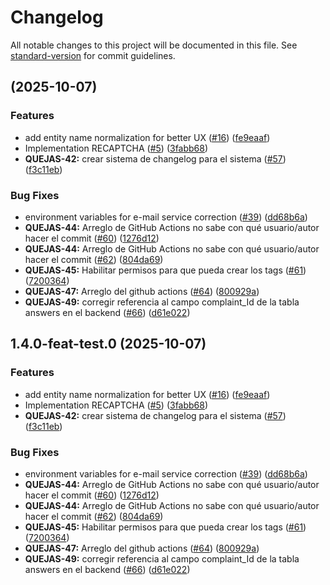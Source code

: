 # Changelog

All notable changes to this project will be documented in this file. See [standard-version](https://github.com/conventional-changelog/standard-version) for commit guidelines.

##  (2025-10-07)


### Features

* add entity name normalization for better UX ([#16](https://github.com/grupo-Software-2/TALLER_QUEJAS/issues/16)) ([fe9eaaf](https://github.com/grupo-Software-2/TALLER_QUEJAS/commit/fe9eaaf09120a560ed9b28c2ade7cee6761dce09))
* Implementation RECAPTCHA ([#5](https://github.com/grupo-Software-2/TALLER_QUEJAS/issues/5)) ([3fabb68](https://github.com/grupo-Software-2/TALLER_QUEJAS/commit/3fabb68dbc37b9e9f2527b69deeb17148534f4c5))
* **QUEJAS-42:** crear sistema de changelog para el sistema ([#57](https://github.com/grupo-Software-2/TALLER_QUEJAS/issues/57)) ([f3c11eb](https://github.com/grupo-Software-2/TALLER_QUEJAS/commit/f3c11eb62a6d3484f2e40aeefb411fe073cc1618))


### Bug Fixes

* environment variables for e-mail service correction ([#39](https://github.com/grupo-Software-2/TALLER_QUEJAS/issues/39)) ([dd68b6a](https://github.com/grupo-Software-2/TALLER_QUEJAS/commit/dd68b6a0d205429ee93e07d420f0d1a8795dc433))
* **QUEJAS-44:** Arreglo de GitHub Actions no sabe con qué usuario/autor hacer el commit ([#60](https://github.com/grupo-Software-2/TALLER_QUEJAS/issues/60)) ([1276d12](https://github.com/grupo-Software-2/TALLER_QUEJAS/commit/1276d1279c661e4952acdb0a0e6cb7dc2c3f6e71))
* **QUEJAS-44:** Arreglo de GitHub Actions no sabe con qué usuario/autor hacer el commit ([#62](https://github.com/grupo-Software-2/TALLER_QUEJAS/issues/62)) ([804da69](https://github.com/grupo-Software-2/TALLER_QUEJAS/commit/804da69d852b6bbdd0a887979bf688eab2e699f1))
* **QUEJAS-45:** Habilitar permisos para que pueda crear los tags ([#61](https://github.com/grupo-Software-2/TALLER_QUEJAS/issues/61)) ([7200364](https://github.com/grupo-Software-2/TALLER_QUEJAS/commit/72003642d6a40139a40baee01f3966eec63fa8d0))
* **QUEJAS-47:** Arreglo del github actions ([#64](https://github.com/grupo-Software-2/TALLER_QUEJAS/issues/64)) ([800929a](https://github.com/grupo-Software-2/TALLER_QUEJAS/commit/800929a1f8cd5f749af55047c96fb0bc73f7d233))
* **QUEJAS-49:** corregir referencia al campo complaint_Id de la tabla answers en el backend ([#66](https://github.com/grupo-Software-2/TALLER_QUEJAS/issues/66)) ([d61e022](https://github.com/grupo-Software-2/TALLER_QUEJAS/commit/d61e022da45501db98c0098636b9d6338ebb9fb8))

## 1.4.0-feat-test.0 (2025-10-07)


### Features

* add entity name normalization for better UX ([#16](https://github.com/grupo-Software-2/TALLER_QUEJAS/issues/16)) ([fe9eaaf](https://github.com/grupo-Software-2/TALLER_QUEJAS/commit/fe9eaaf09120a560ed9b28c2ade7cee6761dce09))
* Implementation RECAPTCHA ([#5](https://github.com/grupo-Software-2/TALLER_QUEJAS/issues/5)) ([3fabb68](https://github.com/grupo-Software-2/TALLER_QUEJAS/commit/3fabb68dbc37b9e9f2527b69deeb17148534f4c5))
* **QUEJAS-42:** crear sistema de changelog para el sistema ([#57](https://github.com/grupo-Software-2/TALLER_QUEJAS/issues/57)) ([f3c11eb](https://github.com/grupo-Software-2/TALLER_QUEJAS/commit/f3c11eb62a6d3484f2e40aeefb411fe073cc1618))


### Bug Fixes

* environment variables for e-mail service correction ([#39](https://github.com/grupo-Software-2/TALLER_QUEJAS/issues/39)) ([dd68b6a](https://github.com/grupo-Software-2/TALLER_QUEJAS/commit/dd68b6a0d205429ee93e07d420f0d1a8795dc433))
* **QUEJAS-44:** Arreglo de GitHub Actions no sabe con qué usuario/autor hacer el commit ([#60](https://github.com/grupo-Software-2/TALLER_QUEJAS/issues/60)) ([1276d12](https://github.com/grupo-Software-2/TALLER_QUEJAS/commit/1276d1279c661e4952acdb0a0e6cb7dc2c3f6e71))
* **QUEJAS-44:** Arreglo de GitHub Actions no sabe con qué usuario/autor hacer el commit ([#62](https://github.com/grupo-Software-2/TALLER_QUEJAS/issues/62)) ([804da69](https://github.com/grupo-Software-2/TALLER_QUEJAS/commit/804da69d852b6bbdd0a887979bf688eab2e699f1))
* **QUEJAS-45:** Habilitar permisos para que pueda crear los tags ([#61](https://github.com/grupo-Software-2/TALLER_QUEJAS/issues/61)) ([7200364](https://github.com/grupo-Software-2/TALLER_QUEJAS/commit/72003642d6a40139a40baee01f3966eec63fa8d0))
* **QUEJAS-47:** Arreglo del github actions ([#64](https://github.com/grupo-Software-2/TALLER_QUEJAS/issues/64)) ([800929a](https://github.com/grupo-Software-2/TALLER_QUEJAS/commit/800929a1f8cd5f749af55047c96fb0bc73f7d233))
* **QUEJAS-49:** corregir referencia al campo complaint_Id de la tabla answers en el backend ([#66](https://github.com/grupo-Software-2/TALLER_QUEJAS/issues/66)) ([d61e022](https://github.com/grupo-Software-2/TALLER_QUEJAS/commit/d61e022da45501db98c0098636b9d6338ebb9fb8))
